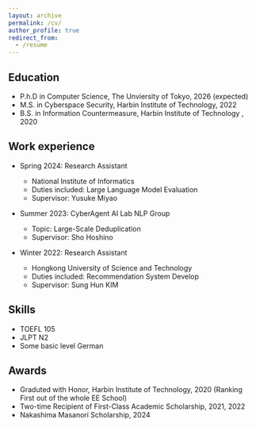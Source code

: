 ```yaml
---
layout: archive
permalink: /cv/
author_profile: true
redirect_from:
  - /resume
---
```

## Education

* P.h.D in Computer Science, The Unviersity of Tokyo, 2026 (expected)
* M.S. in Cyberspace Security, Harbin Institute of Technology, 2022
* B.S. in Information Countermeasure, Harbin Institute of Technology , 2020

## Work experience
* Spring 2024: Research Assistant
  * National Institute of Informatics
  * Duties included: Large Language Model Evaluation
  * Supervisor: Yusuke Miyao

* Summer 2023: CyberAgent AI Lab NLP Group
  * Topic: Large-Scale Deduplication
  * Supervisor: Sho Hoshino

* Winter 2022: Research Assistant
  * Hongkong University of Science and Technology
  * Duties included: Recommendation System Develop
  * Supervisor: Sung Hun KIM  
  
## Skills
* TOEFL 105
* JLPT N2
* Some basic level German

## Awards 
* Graduted with Honor, Harbin Institute of Technology, 2020 (Ranking First out of the whole EE School)
* Two-time Recipient of First-Class Academic Scholarship, 2021, 2022
* Nakashima Masanori Scholarship, 2024


  

